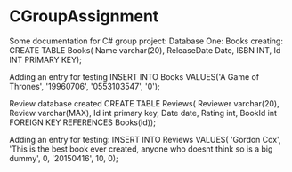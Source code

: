 # CGroupAssignment

Some documentation for C# group project:
Database One: Books creating:
CREATE TABLE Books(
Name varchar(20),
ReleaseDate Date,
ISBN INT,
Id INT PRIMARY KEY);

Adding an entry for testing 
INSERT INTO Books VALUES('A Game of Thrones', '19960706', '0553103547', '0');

Review database created
CREATE TABLE Reviews(
Reviewer varchar(20),
Review varchar(MAX),
Id int primary key,
Date date,
Rating int,
BookId int FOREIGN KEY REFERENCES Books(Id));

Adding an entry for testing:
INSERT INTO Reviews VALUES(
'Gordon Cox',
'This is the best book ever created, anyone who doesnt think so is a big dummy',
0,
'20150416',
10,
0);
